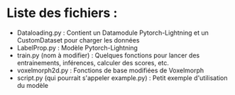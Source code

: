 # Liste des fichiers :
- Dataloading.py : Contient un Datamodule Pytorch-Lightning et un CustomDataset pour charger les données
- LabelProp.py : Modèle Pytorch-Lightning
- train.py (nom à modifier) : Quelques fonctions pour lancer des entrainements, inférences, calculer des scores, etc.
- voxelmorph2d.py : Fonctions de base modifiées de Voxelmorph
- script.py (qui pourrait s'appeler example.py) : Petit exemple d'utilisation du modèle 